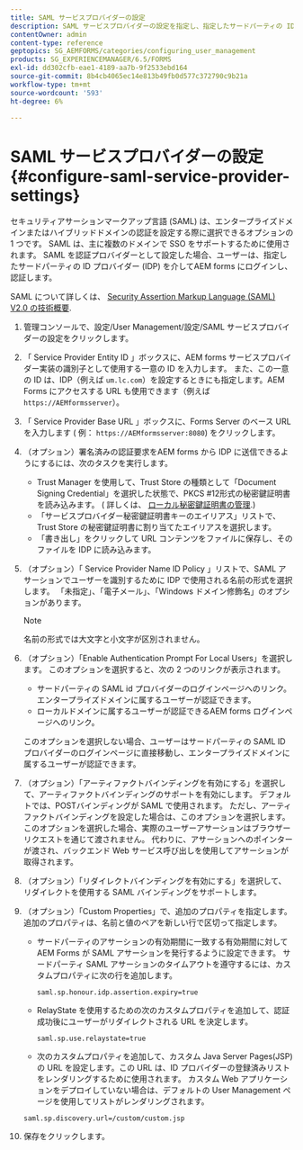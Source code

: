 ```yaml
---
title: SAML サービスプロバイダーの設定
description: SAML サービスプロバイダーの設定を指定し、指定したサードパーティの ID プロバイダー (IDP) を介してAEM forms にログインし、認証できるようにします。
contentOwner: admin
content-type: reference
geptopics: SG_AEMFORMS/categories/configuring_user_management
products: SG_EXPERIENCEMANAGER/6.5/FORMS
exl-id: dd302cfb-eae1-4189-aa7b-9f2533ebd164
source-git-commit: 8b4cb4065ec14e813b49fb0d577c372790c9b21a
workflow-type: tm+mt
source-wordcount: '593'
ht-degree: 6%

---
```


# SAML サービスプロバイダーの設定{#configure-saml-service-provider-settings}

セキュリティアサーションマークアップ言語 (SAML) は、エンタープライズドメインまたはハイブリッドドメインの認証を設定する際に選択できるオプションの 1 つです。 SAML は、主に複数のドメインで SSO をサポートするために使用されます。 SAML を認証プロバイダーとして設定した場合、ユーザーは、指定したサードパーティの ID プロバイダー (IDP) を介してAEM forms にログインし、認証します。

SAML について詳しくは、 [Security Assertion Markup Language (SAML) V2.0 の技術概要](https://www.oasis-open.org/committees/download.php/20645/sstc-saml-tech-overview-2%200-draft-10.pdf).

1. 管理コンソールで、設定/User Management/設定/SAML サービスプロバイダーの設定をクリックします。
1. 「 Service Provider Entity ID 」ボックスに、AEM forms サービスプロバイダー実装の識別子として使用する一意の ID を入力します。 また、この一意の ID は、IDP（例えば `um.lc.com`）を設定するときにも指定します。AEM Forms にアクセスする URL も使用できます（例えば `https://AEMformsserver`）。
1. 「 Service Provider Base URL 」ボックスに、Forms Server のベース URL を入力します ( 例： `https://AEMformsserver:8080`) をクリックします。
1. （オプション）署名済みの認証要求をAEM forms から IDP に送信できるようにするには、次のタスクを実行します。

   * Trust Manager を使用して、Trust Store の種類として「Document Signing Credential」を選択した状態で、PKCS #12形式の秘密鍵証明書を読み込みます。 ( 詳しくは、 [ローカル秘密鍵証明書の管理](/help/forms/using/admin-help/local-credentials.md#managing-local-credentials).)
   * 「サービスプロバイダー秘密鍵証明書キーのエイリアス」リストで、Trust Store の秘密鍵証明書に割り当てたエイリアスを選択します。
   * 「書き出し」をクリックして URL コンテンツをファイルに保存し、そのファイルを IDP に読み込みます。

1. （オプション）「 Service Provider Name ID Policy 」リストで、SAML アサーションでユーザーを識別するために IDP で使用される名前の形式を選択します。 「未指定」、「電子メール」、「Windows ドメイン修飾名」のオプションがあります。

   >[!NOTE]
   >
   >名前の形式では大文字と小文字が区別されません。

1. （オプション）「Enable Authentication Prompt For Local Users」を選択します。 このオプションを選択すると、次の 2 つのリンクが表示されます。

   * サードパーティの SAML id プロバイダーのログインページへのリンク。エンタープライズドメインに属するユーザーが認証できます。
   * ローカルドメインに属するユーザーが認証できるAEM forms ログインページへのリンク。

   このオプションを選択しない場合、ユーザーはサードパーティの SAML ID プロバイダーのログインページに直接移動し、エンタープライズドメインに属するユーザーが認証できます。

1. （オプション）「アーティファクトバインディングを有効にする」を選択して、アーティファクトバインディングのサポートを有効にします。 デフォルトでは、POSTバインディングが SAML で使用されます。 ただし、アーティファクトバインディングを設定した場合は、このオプションを選択します。 このオプションを選択した場合、実際のユーザーアサーションはブラウザーリクエストを通じて渡されません。 代わりに、アサーションへのポインターが渡され、バックエンド Web サービス呼び出しを使用してアサーションが取得されます。
1. （オプション）「リダイレクトバインディングを有効にする」を選択して、リダイレクトを使用する SAML バインディングをサポートします。
1. （オプション）「Custom Properties」で、追加のプロパティを指定します。 追加のプロパティは、名前と値のペアを新しい行で区切って指定します。

   * サードパーティのアサーションの有効期間に一致する有効期間に対してAEM Forms が SAML アサーションを発行するように設定できます。 サードパーティ SAML アサーションのタイムアウトを遵守するには、カスタムプロパティに次の行を追加します。

     `saml.sp.honour.idp.assertion.expiry=true`

   * RelayState を使用するための次のカスタムプロパティを追加して、認証成功後にユーザーがリダイレクトされる URL を決定します。

     `saml.sp.use.relaystate=true`

   * 次のカスタムプロパティを追加して、カスタム Java Server Pages(JSP) の URL を設定します。この URL は、ID プロバイダーの登録済みリストをレンダリングするために使用されます。 カスタム Web アプリケーションをデプロイしていない場合は、デフォルトの User Management ページを使用してリストがレンダリングされます。

   `saml.sp.discovery.url=/custom/custom.jsp`

1. 保存をクリックします。
